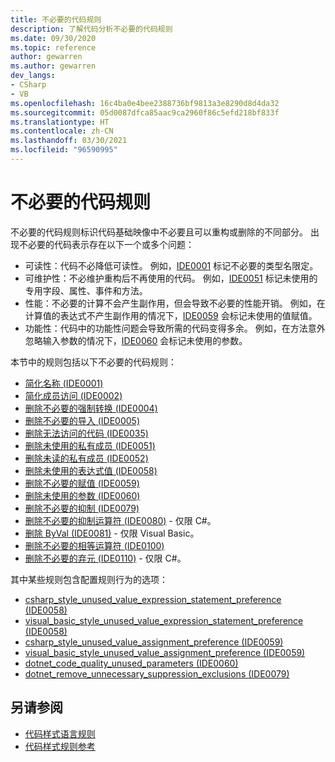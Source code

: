 ```yaml
---
title: 不必要的代码规则
description: 了解代码分析不必要的代码规则
ms.date: 09/30/2020
ms.topic: reference
author: gewarren
ms.author: gewarren
dev_langs:
- CSharp
- VB
ms.openlocfilehash: 16c4ba0e4bee2388736bf9813a3e8290d8d4da32
ms.sourcegitcommit: 05d0087dfca85aac9ca2960f86c5efd218bf833f
ms.translationtype: HT
ms.contentlocale: zh-CN
ms.lasthandoff: 03/30/2021
ms.locfileid: "96590995"
---
```

# <a name="unnecessary-code-rules"></a>不必要的代码规则

不必要的代码规则标识代码基础映像中不必要且可以重构或删除的不同部分。 出现不必要的代码表示存在以下一个或多个问题：

- 可读性：代码不必降低可读性。 例如，[IDE0001](ide0001.md) 标记不必要的类型名限定。
- 可维护性：不必维护重构后不再使用的代码。 例如，[IDE0051](ide0051.md) 标记未使用的专用字段、属性、事件和方法。
- 性能：不必要的计算不会产生副作用，但会导致不必要的性能开销。 例如，在计算值的表达式不产生副作用的情况下，[IDE0059](ide0059.md) 会标记未使用的值赋值。
- 功能性：代码中的功能性问题会导致所需的代码变得多余。 例如，在方法意外忽略输入参数的情况下，[IDE0060](ide0060.md) 会标记未使用的参数。

本节中的规则包括以下不必要的代码规则：

- [简化名称 (IDE0001)](ide0001.md)
- [简化成员访问 (IDE0002)](ide0002.md)
- [删除不必要的强制转换 (IDE0004)](ide0004.md)
- [删除不必要的导入 (IDE0005)](ide0005.md)
- [删除无法访问的代码 (IDE0035)](ide0035.md)
- [删除未使用的私有成员 (IDE0051)](ide0051.md)
- [删除未读的私有成员 (IDE0052)](ide0052.md)
- [删除未使用的表达式值 (IDE0058)](ide0058.md)
- [删除不必要的赋值 (IDE0059)](ide0059.md)
- [删除未使用的参数 (IDE0060)](ide0060.md)
- [删除不必要的抑制 (IDE0079)](ide0079.md)
- [删除不必要的抑制运算符 (IDE0080)](ide0080.md) - 仅限 C#。
- [删除 ByVal (IDE0081)](ide0081.md) - 仅限 Visual Basic。
- [删除不必要的相等运算符 (IDE0100)](ide0100.md)
- [删除不必要的弃元 (IDE0110)](ide0110.md) - 仅限 C#。

其中某些规则包含配置规则行为的选项：

- [csharp_style_unused_value_expression_statement_preference (IDE0058)](ide0058.md#csharp_style_unused_value_expression_statement_preference)
- [visual_basic_style_unused_value_expression_statement_preference (IDE0058)](ide0058.md#visual_basic_style_unused_value_expression_statement_preference)
- [csharp_style_unused_value_assignment_preference (IDE0059)](ide0059.md#csharp_style_unused_value_assignment_preference)
- [visual_basic_style_unused_value_assignment_preference (IDE0059)](ide0059.md#visual_basic_style_unused_value_assignment_preference)
- [dotnet_code_quality_unused_parameters (IDE0060)](ide0060.md#dotnet_code_quality_unused_parameters)
- [dotnet_remove_unnecessary_suppression_exclusions (IDE0079)](ide0079.md#dotnet_remove_unnecessary_suppression_exclusions)

## <a name="see-also"></a>另请参阅

- [代码样式语言规则](language-rules.md)
- [代码样式规则参考](index.md)
